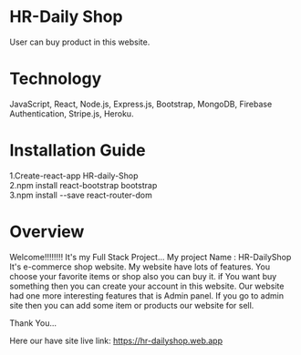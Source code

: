 <h1>HR-Daily Shop</h1>
User can buy product in this website.
<h1>Technology</h1>
JavaScript, React, Node.js, Express.js, Bootstrap, MongoDB, Firebase Authentication, Stripe.js, Heroku.
<h1>Installation Guide</h1>
1.Create-react-app HR-daily-Shop<br>
2.npm install react-bootstrap bootstrap<br>
3.npm install --save react-router-dom
<h1>Overview</h1>
Welcome!!!!!!!!
It's my Full Stack Project...
My project Name : HR-DailyShop
It's e-commerce shop website.
My website have lots of features.
You choose your favorite items or shop also you can buy it.
if You want buy something then you can create your account in this website.
Our website had one more interesting features that is Admin panel.
If you go to admin site then you can add some item or products our website for sell.

Thank You...

Here our have site live link: https://hr-dailyshop.web.app 